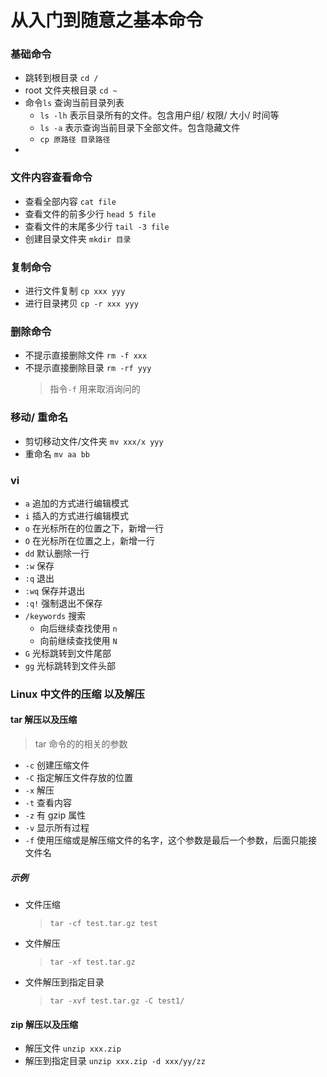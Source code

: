 <h1>从入门到随意之基本命令</h1>

### 基础命令

- 跳转到根目录 `cd /`
- root 文件夹根目录 `cd ~`
- 命令`ls` 查询当前目录列表
  - `ls -lh` 表示目录所有的文件。包含用户组/ 权限/ 大小/ 时间等
  - `ls -a` 表示查询当前目录下全部文件。包含隐藏文件
  - `cp 原路径 目录路径`
-

### 文件内容查看命令

- 查看全部内容 `cat file`
- 查看文件的前多少行 `head 5 file`
- 查看文件的末尾多少行 `tail -3 file`
- 创建目录文件夹 `mkdir 目录`

### 复制命令

- 进行文件复制 `cp xxx yyy`
- 进行目录拷贝 `cp -r xxx yyy`

### 删除命令

- 不提示直接删除文件 `rm -f xxx`
- 不提示直接删除目录 `rm -rf yyy`
  > 指令`-f` 用来取消询问的

### 移动/ 重命名

- 剪切移动文件/文件夹 `mv xxx/x yyy`
- 重命名 `mv aa bb`

### vi

- `a` 追加的方式进行编辑模式
- `i` 插入的方式进行编辑模式
- `o` 在光标所在的位置之下，新增一行
- `O` 在光标所在位置之上，新增一行
- `dd` 默认删除一行
- `:w` 保存
- `:q` 退出
- `:wq` 保存并退出
- `:q!` 强制退出不保存
- `/keywords` 搜索
  - 向后继续查找使用 `n`
  - 向前继续查找使用 `N`
- `G` 光标跳转到文件尾部
- `gg` 光标跳转到文件头部

### Linux 中文件的压缩 以及解压

#### tar 解压以及压缩

> tar 命令的的相关的参数

- `-c` 创建压缩文件
- `-C` 指定解压文件存放的位置
- `-x` 解压
- `-t` 查看内容
- `-z` 有 gzip 属性
- `-v` 显示所有过程
- `-f` 使用压缩或是解压缩文件的名字，这个参数是最后一个参数，后面只能接文件名

##### 示例

- 文件压缩
  > `tar -cf test.tar.gz test`
- 文件解压
  > `tar -xf test.tar.gz`
- 文件解压到指定目录
  > `tar -xvf test.tar.gz -C test1/`

#### zip 解压以及压缩

- 解压文件 `unzip xxx.zip`
- 解压到指定目录 `unzip xxx.zip -d xxx/yy/zz`
